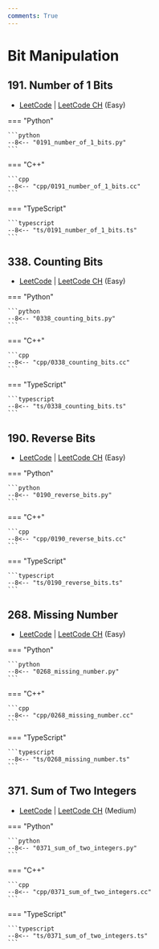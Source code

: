 ```yaml
---
comments: True
---
```


# Bit Manipulation

## 191. Number of 1 Bits

-  [LeetCode](https://leetcode.com/problems/number-of-1-bits/) | [LeetCode CH](https://leetcode.cn/problems/number-of-1-bits/) (Easy)

=== "Python"

    ```python
    --8<-- "0191_number_of_1_bits.py"
    ```

=== "C++"

    ```cpp
    --8<-- "cpp/0191_number_of_1_bits.cc"
    ```

=== "TypeScript"

    ```typescript
    --8<-- "ts/0191_number_of_1_bits.ts"
    ```

## 338. Counting Bits

-  [LeetCode](https://leetcode.com/problems/counting-bits/) | [LeetCode CH](https://leetcode.cn/problems/counting-bits/) (Easy)

=== "Python"

    ```python
    --8<-- "0338_counting_bits.py"
    ```

=== "C++"

    ```cpp
    --8<-- "cpp/0338_counting_bits.cc"
    ```

=== "TypeScript"

    ```typescript
    --8<-- "ts/0338_counting_bits.ts"
    ```

## 190. Reverse Bits

-  [LeetCode](https://leetcode.com/problems/reverse-bits/) | [LeetCode CH](https://leetcode.cn/problems/reverse-bits/) (Easy)

=== "Python"

    ```python
    --8<-- "0190_reverse_bits.py"
    ```

=== "C++"

    ```cpp
    --8<-- "cpp/0190_reverse_bits.cc"
    ```

=== "TypeScript"

    ```typescript
    --8<-- "ts/0190_reverse_bits.ts"
    ```

## 268. Missing Number

-  [LeetCode](https://leetcode.com/problems/missing-number/) | [LeetCode CH](https://leetcode.cn/problems/missing-number/) (Easy)

=== "Python"

    ```python
    --8<-- "0268_missing_number.py"
    ```

=== "C++"

    ```cpp
    --8<-- "cpp/0268_missing_number.cc"
    ```

=== "TypeScript"

    ```typescript
    --8<-- "ts/0268_missing_number.ts"
    ```

## 371. Sum of Two Integers

-  [LeetCode](https://leetcode.com/problems/sum-of-two-integers/) | [LeetCode CH](https://leetcode.cn/problems/sum-of-two-integers/) (Medium)

=== "Python"

    ```python
    --8<-- "0371_sum_of_two_integers.py"
    ```

=== "C++"

    ```cpp
    --8<-- "cpp/0371_sum_of_two_integers.cc"
    ```

=== "TypeScript"

    ```typescript
    --8<-- "ts/0371_sum_of_two_integers.ts"
    ```
